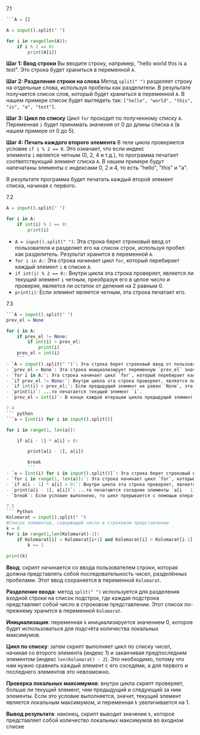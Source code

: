 7.1
```python
```A = []

A = input().split(" ")

for i in range(len(A)):
    if i % 2 == 0:
        print(A[i])
```
**Шаг 1: Ввод строки** Вы вводите строку, например, "hello world this is a test". Это строка будет храниться в переменной `A`.

**Шаг 2: Разделение строки на слова** Метод `split(" ")` разделяет строку на отдельные слова, используя пробелы как разделители. В результате получается список слов, который будет храниться в переменной `A`. В нашем примере список будет выглядеть так: `["hello", "world", "this", "is", "a", "test"]`.

**Шаг 3: Цикл по списку** Цикл `for` проходит по полученному списку `A`. Переменная `i` будет принимать значения от 0 до длины списка `A` (в нашем примере от 0 до 5).

**Шаг 4: Печать каждого второго элемента** В теле цикла проверяется условие `if i % 2 == 0`. Это означает, что если индекс элемента `i` является четным (0, 2, 4 и т.д.), то программа печатает соответствующий элемент списка `A`. В нашем примере будут напечатаны элементы с индексами 0, 2 и 4, то есть "hello", "this" и "a".

В результате программа будет печатать каждый второй элемент списка, начиная с первого.

7.2 
``` python 
A = input().split(" ")

for i in A:
    if int(i) % 2 == 0:
        print(i)
```
- `A = input().split(" ")`: Эта строка берет строковый ввод от пользователя и разделяет его на список строк, используя пробел как разделитель. Результат хранится в переменной `A`.
- `for i in A:`: Эта строка начинает цикл `for`, который перебирает каждый элемент `i` в списке `A`.
- `if int(i) % 2 == 0:`: Внутри цикла эта строка проверяет, является ли текущий элемент `i` четным, преобразуя его в целое число и проверяя, является ли остаток от деления на 2 равным 0.
- `print(i)`: Если элемент является четным, эта строка печатает его.


7.3
``` python
```A = input().split(" ")
prev_el = None

for i in A:
    if prev_el != None:
        if int(i) > prev_el:
            print(i)
    prev_el = int(i)
    ```
- `A = input().split(" ")`: Эта строка берет строковый ввод от пользователя и разделяет его на список строк, используя пробел как разделитель. Результат хранится в переменной `A`.
- `prev_el = None`: Эта строка инициализирует переменную `prev_el` значением `None`, которая будет использоваться для хранения предыдущего элемента списка.
- `for i in A:`: Эта строка начинает цикл `for`, который перебирает каждый элемент `i` в списке `A`.
- `if prev_el != None:`: Внутри цикла эта строка проверяет, является ли предыдущий элемент `prev_el` не равным `None`. Это необходимо, чтобы избежать ошибки при сравнении с первым элементом списка.
- `if int(i) > prev_el:`: Если предыдущий элемент не равен `None`, эта строка проверяет, является ли текущий элемент `i` больше предыдущего элемента `prev_el`. Если это так, то...
- `print(i)`: ...то печатается текущий элемент `i`.
- `prev_el = int(i)`: В конце каждой итерации цикла предыдущий элемент `prev_el` обновляется до значения текущего элемента `i`.

7.4
``` python
```a = [int(i) for i in input().split()]

for i in range(1, len(a)):

    if a[i - 1] * a[i] > 0:

        print(a[i - 1], a[i])

        break
        ```
- `a = [int(i) for i in input().split()]`: Эта строка берет строковый ввод от пользователя, разделяет его на список строк, используя пробел как разделитель, и преобразует каждый элемент в целое число. Результат хранится в переменной `a`.
- `for i in range(1, len(a)):`: Эта строка начинает цикл `for`, который перебирает индексы от 1 до длины списка `a`.
- `if a[i - 1] * a[i] > 0:`: Внутри цикла эта строка проверяет, является ли произведение соседних элементов `a[i - 1]` и `a[i]` положительным. Если это так, то...
- `print(a[i - 1], a[i])`: ...то печатаются соседние элементы `a[i - 1]` и `a[i]`.
- `break`: Если условие выполнено, то цикл прерывается с помощью оператора `break`.

7.5
``` Python
Kolomarat = input().split(" ")
#Список элементов, содержащий числа в строковом представлении
k = 0
for i in range(1,len(Kolomarat)-1):
    if Kolomarat[i] > Kolomarat[i+1] and Kolomarat[i] > Kolomarat[i-1]:
        k += 1
        
print(k)
```
**Ввод**: скрипт начинается со ввода пользователем строки, которая должна представлять собой последовательность чисел, разделённых пробелами. Этот ввод сохраняется в переменной `Kolomarat`.

**Разделение ввода**: метод `split(" ")` используется для разделения входной строки на список подстрок, где каждая подстрока представляет собой число в строковом представлении. Этот список по-прежнему хранится в переменной `Kolomarat`.

**Инициализация**: переменная `k` инициализируется значением 0, которое будет использоваться для подсчёта количества локальных максимумов.

**Цикл по списку**: затем скрипт выполняет цикл по списку чисел, начиная со второго элемента (индекс 1) и заканчивая предпоследним элементом (индекс `len(Kolomarat) - 2`). Это необходимо, потому что нам нужно сравнить каждый элемент с его соседями, а для первого и последнего элементов это невозможно.

**Проверка локальных максимумов**: внутри цикла скрипт проверяет, больше ли текущий элемент, чем предыдущий и следующий за ним элементы. Если это условие выполняется, значит, текущий элемент является локальным максимумом, и переменная `k` увеличивается на 1.

**Вывод результата**: наконец, скрипт выводит значение `k`, которое представляет собой количество локальных максимумов во входном списке